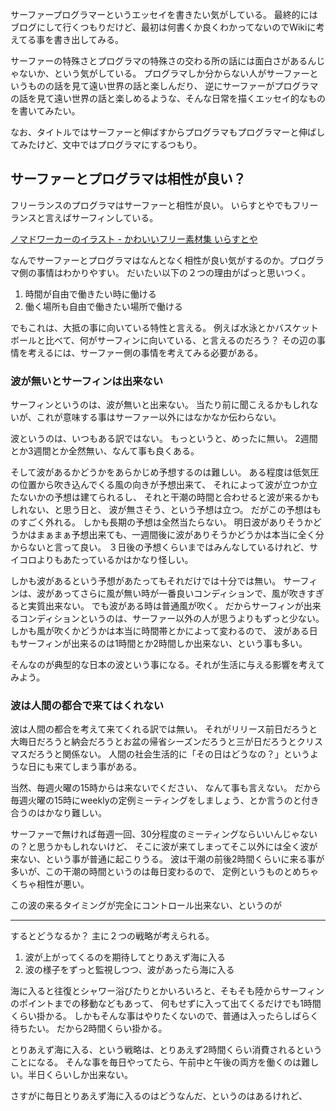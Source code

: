 サーファープログラマーというエッセイを書きたい気がしている。
最終的にはブログにして行くつもりだけど、最初は何書くか良くわかってないのでWikiに考えてる事を書き出してみる。

サーファーの特殊さとプログラマの特殊さの交わる所の話には面白さがあるんじゃないか、という気がしている。
プログラマしか分からない人がサーファーというものの話を見て遠い世界の話と楽しんだり、
逆にサーファーがプログラマの話を見て遠い世界の話と楽しめるような、そんな日常を描くエッセイ的なものを書いてみたい。

なお、タイトルではサーファーと伸ばすからプログラマもプログラマーと伸ばしてみたけど、文中ではプログラマにするつもり。

## サーファーとプログラマは相性が良い？

フリーランスのプログラマはサーファーと相性が良い。
いらすとやでもフリーランスと言えばサーフィンしている。

[ノマドワーカーのイラスト - かわいいフリー素材集 いらすとや](https://www.irasutoya.com/2014/11/blog-post_36.html)

なんでサーファーとプログラマはなんとなく相性が良い気がするのか。プログラマ側の事情はわかりやすい。
だいたい以下の２つの理由がぱっと思いつく。

1. 時間が自由で働きたい時に働ける
2. 働く場所も自由で働きたい場所で働ける

でもこれは、大抵の事に向いている特性と言える。
例えば水泳とかバスケットボールと比べて、何がサーフィンに向いている、と言えるのだろう？
その辺の事情を考えるには、サーファー側の事情を考えてみる必要がある。

### 波が無いとサーフィンは出来ない

サーフィンというのは、波が無いと出来ない。
当たり前に聞こえるかもしれないが、これが意味する事はサーファー以外にはなかなか伝わらない。

波というのは、いつもある訳ではない。
もっというと、めったに無い。
2週間とか3週間とか全然無い、なんて事も良くある。

そして波があるかどうかをあらかじめ予想するのは難しい。
ある程度は低気圧の位置から吹き込んでくる風の向きが予想出来て、
それによって波が立つか立たないかの予想は建てられるし、
それと干潮の時間と合わせると波が来るかもしれない、と思う日と、
波が無さそう、という予想は立つ。
だがこの予想はものすごく外れる。
しかも長期の予想は全然当たらない。
明日波がありそうかどうかはまぁまぁ予想出来ても、一週間後に波がありそうかどうかは本当に全く分からないと言って良い。
３日後の予想くらいまではみんなしているけれど、サイコロよりもあたっているかはかなり怪しい。

しかも波があるという予想があたってもそれだけでは十分では無い。
サーフィンは、波があってさらに風が無い時が一番良いコンディションで、風が吹きすぎると実質出来ない。
でも波がある時は普通風が吹く。
だからサーフィンが出来るコンディションというのは、サーファー以外の人が思うよりもずっと少ない。
しかも風が吹くかどうかは本当に時間帯とかによって変わるので、
波がある日もサーフィンが出来るのは1時間とか2時間しか出来ない、という事も多い。

そんなのが典型的な日本の波という事になる。それが生活に与える影響を考えてみよう。

### 波は人間の都合で来てはくれない

波は人間の都合を考えて来てくれる訳では無い。
それがリリース前日だろうと大晦日だろうと納会だろうとお盆の帰省シーズンだろうと三が日だろうとクリスマスだろうと関係ない。
人間の社会生活的に「その日はどうなの？」というような日にも来てしまう事がある。

当然、毎週火曜の15時からは来ないでください、
なんて事も言えない。
だから毎週火曜の15時にweeklyの定例ミーティングをしましょう、とか言うのと付き合うのはかなり難しい。

サーファーで無ければ毎週一回、30分程度のミーティングならいいんじゃないの？と思うかもしれないけど、
そこに波が来てしまってそこ以外には全く波が来ない、という事が普通に起こりうる。
波は干潮の前後2時間くらいに来る事が多いが、この干潮の時間というのは毎日変わるので、
定例というものとめちゃくちゃ相性が悪い。

この波の来るタイミングが完全にコントロール出来ない、というのが


----


するとどうなるか？
主に２つの戦略が考えられる。

1. 波が上がってくるのを期待してとりあえず海に入る
2. 波の様子をずっと監視しつつ、波があったら海に入る

海に入ると往復とシャワー浴びたりとかいろいろと、そもそも陸からサーフィンのポイントまでの移動などもあって、
何もせずに入って出てくるだけでも1時間くらい掛かる。
しかもそんな事はやりたくないので、普通は入ったらしばらく待ちたい。
だから2時間くらい掛かる。

とりあえず海に入る、という戦略は、とりあえず2時間くらい消費されるということになる。
そんな事を毎日やってたら、午前中と午後の両方を働くのは難しい。半日くらいしか出来ない。

さすがに毎日とりあえず海に入るのはどうなんだ、というのはあるけれど、